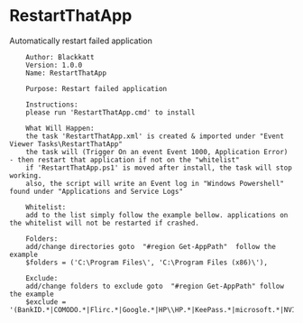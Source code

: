 # RestartThatApp
Automatically restart failed application

		Author: Blackkatt
		Version: 1.0.0
		Name: RestartThatApp

		Purpose: Restart failed application

		Instructions:
		please run 'RestartThatApp.cmd' to install

		What Will Happen:
		the task 'RestartThatApp.xml' is created & imported under "Event Viewer Tasks\RestartThatApp"
		the task will (Trigger On an event Event 1000, Application Error) - then restart that application if not on the "whitelist"
		if 'RestartThatApp.ps1' is moved after install, the task will stop working.
		also, the script will write an Event log in "Windows Powershell" found under "Applications and Service Logs"

		Whitelist:
		add to the list simply follow the example bellow. applications on the whitelist will not be restarted if crashed.

		Folders:
		add/change directories goto  "#region Get-AppPath"  follow the example
		$folders = ('C:\Program Files\', 'C:\Program Files (x86)\'),

		Exclude:
		add/change folders to exclude goto  "#region Get-AppPath" follow the example
		$exclude = '(BankID.*|COMODO.*|Flirc.*|Google.*|HP\\HP.*|KeePass.*|microsoft.*|NVIDIA.*|VulkanRT.*|Windows.*)$',
